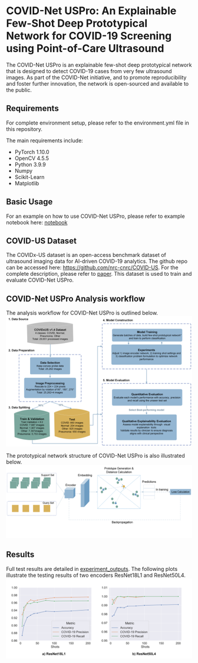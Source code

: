 # COVID-Net USPro: An Explainable Few-Shot Deep Prototypical Network for COVID-19 Screening using Point-of-Care Ultrasound 

The COVID-Net USPro is an explainable few-shot deep prototypical network that is designed to detect COVID-19 cases from very few ultrasound images. As part of the COVID-Net initiative, and to promote reproducibility and foster further innovation, the network is open-sourced and available to the public. 

## Requirements 
For complete environment setup, please refer to the environment.yml file in this repository. 

The main requirements include: 
- PyTorch 1.10.0
- OpenCV 4.5.5
- Python 3.9.9
- Numpy
- Scikit-Learn
- Matplotlib

## Basic Usage 
For an example on how to use COVID-Net USPro, please refer to example notebook here: [notebook](./protonet/protonet_example.ipynb)

## COVID-US Dataset 
The COVIDx-US dataset is an open-access benchmark dataset of ultrasound imaging data for AI-driven COVID-19 analytics. The github repo can be accessed here: https://github.com/nrc-cnrc/COVID-US. For the complete description, please refer to [paper](https://pubmed.ncbi.nlm.nih.gov/35866396/). This dataset is used to train and evaluate COVID-Net USPro. 

## COVID-Net USPro Analysis workflow 
The analysis workflow for COVID-Net USPro is outlined below. 
![COVID-Net USPro Analysis workflow](./assets/analysis_overview.png?raw=true "COVID-Net USPro Analysis workflow")

The prototypical network structure of COVID-Net USPro is also illustrated below. 
![COVID-Net USPro](./assets/concept_flow.png?raw=true "COVID-Net USPro Prototypical Architecture")

## Results 
Full test results are detailed in [experiment_outputs](./experiment_outputs/complete_experiment_results.csv). The following plots illustrate the testing results of two encoders ResNet18L1 and ResNet50L4. 
![Performance with shots](./assets/outputs_model1and4_4classes.png?raw=true "Performance results")
